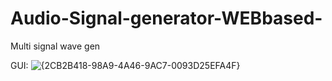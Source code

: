 # Audio-Signal-generator-WEBbased-
Multi signal wave gen

GUI:
![{2CB2B418-98A9-4A46-9AC7-0093D25EFA4F}](https://github.com/user-attachments/assets/a98cdcb5-f9ab-468e-a513-4083caec8e10)
